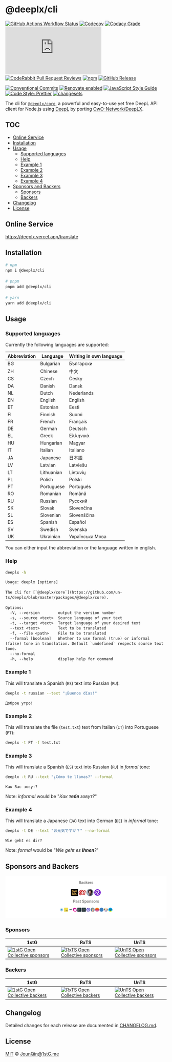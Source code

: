 # @deeplx/cli

[![GitHub Actions Workflow Status](https://img.shields.io/github/actions/workflow/status/un-ts/deeplx/ci.yml?branch=master)](https://github.com/un-ts/deeplx/actions/workflows/ci.yml?query=branch%3Amaster)
[![Codecov](https://img.shields.io/codecov/c/github/un-ts/deeplx.svg)](https://codecov.io/gh/un-ts/deeplx)
[![Codacy Grade](https://img.shields.io/codacy/grade/e3d752491a664d889c5bdfb6ffeb6cbb)](https://app.codacy.com/gh/un-ts/deeplx)
[![type-coverage](https://img.shields.io/badge/dynamic/json.svg?label=type-coverage&prefix=%E2%89%A5&suffix=%&query=$.typeCoverage.atLeast&uri=https%3A%2F%2Fraw.githubusercontent.com%2Frx-ts%2Fdeeplx%2Fmaster%2Fpackage.json)](https://github.com/plantain-00/type-coverage)
[![CodeRabbit Pull Request Reviews](https://img.shields.io/coderabbit/prs/github/un-ts/deeplx)](https://coderabbit.ai)
[![npm](https://img.shields.io/npm/v/@deeplx/cli.svg)](https://www.npmjs.com/package/@deeplx/cli)
[![GitHub Release](https://img.shields.io/github/release/un-ts/deeplx)](https://github.com/un-ts/deeplx/releases)

[![Conventional Commits](https://img.shields.io/badge/conventional%20commits-1.0.0-yellow.svg)](https://conventionalcommits.org)
[![Renovate enabled](https://img.shields.io/badge/renovate-enabled-brightgreen.svg)](https://renovatebot.com)
[![JavaScript Style Guide](https://img.shields.io/badge/code_style-standard-brightgreen.svg)](https://standardjs.com)
[![Code Style: Prettier](https://img.shields.io/badge/code_style-prettier-ff69b4.svg)](https://github.com/prettier/prettier)
[![changesets](https://img.shields.io/badge/maintained%20with-changesets-176de3.svg)](https://github.com/atlassian/changesets)

The cli for [`@deeplx/core`](https://github.com/un-ts/deeplx/blob/master/packages/@deeplx/core), a powerful and easy-to-use yet free DeepL API client for Node.js using [DeepL](https://www.deepl.com) by porting [OwO-Network/DeepLX](https://github.com/OwO-Network/DeepLX).

## TOC <!-- omit in toc -->

- [Online Service](#online-service)
- [Installation](#installation)
- [Usage](#usage)
  - [Supported languages](#supported-languages)
  - [Help](#help)
  - [Example 1](#example-1)
  - [Example 2](#example-2)
  - [Example 3](#example-3)
  - [Example 4](#example-4)
- [Sponsors and Backers](#sponsors-and-backers)
  - [Sponsors](#sponsors)
  - [Backers](#backers)
- [Changelog](#changelog)
- [License](#license)

## Online Service

<https://deeplx.vercel.app/translate>

## Installation

```sh
# npm
npm i @deeplx/cli

# pnpm
pnpm add @deeplx/cli

# yarn
yarn add @deeplx/cli
```

## Usage

### Supported languages

Currently the following languages are supported:

| Abbreviation | Language   | Writing in own language |
| ------------ | ---------- | ----------------------- |
| BG           | Bulgarian  | Български               |
| ZH           | Chinese    | 中文                    |
| CS           | Czech      | Česky                   |
| DA           | Danish     | Dansk                   |
| NL           | Dutch      | Nederlands              |
| EN           | English    | English                 |
| ET           | Estonian   | Eesti                   |
| FI           | Finnish    | Suomi                   |
| FR           | French     | Français                |
| DE           | German     | Deutsch                 |
| EL           | Greek      | Ελληνικά                |
| HU           | Hungarian  | Magyar                  |
| IT           | Italian    | Italiano                |
| JA           | Japanese   | 日本語                  |
| LV           | Latvian    | Latviešu                |
| LT           | Lithuanian | Lietuvių                |
| PL           | Polish     | Polski                  |
| PT           | Portuguese | Português               |
| RO           | Romanian   | Română                  |
| RU           | Russian    | Русский                 |
| SK           | Slovak     | Slovenčina              |
| SL           | Slovenian  | Slovenščina             |
| ES           | Spanish    | Español                 |
| SV           | Swedish    | Svenska                 |
| UK           | Ukrainian  | Українська Мова         |

You can either input the abbreviation or the language written in english.

### Help

```sh
deeplx -h
```

```console
Usage: deeplx [options]

The cli for [`@deeplx/core`](https://github.com/un-ts/deeplx/blob/master/packages/@deeplx/core).

Options:
  -V, --version        output the version number
  -s, --source <text>  Source language of your text
  -t, --target <text>  Target language of your desired text
  --text <text>        Text to be translated
  -f, --file <path>    File to be translated
  --formal [boolean]   Whether to use formal (true) or informal (false) tone in translation. Default `undefined` respects source text tone.
  --no-formal
  -h, --help           display help for command
```

### Example 1

This will translate a Spanish (`ES`) text into Russian (`RU`):

```sh
deeplx -t russian --text "¡Buenos días!"
```

```text
Доброе утро!
```

### Example 2

This will translate the file (`test.txt`) text from Italian (`IT`) into Portuguese (`PT`):

```sh
deeplx -t PT -f test.txt
```

### Example 3

This will translate a Spanish (`ES`) text into Russian (`RU`) in _formal_ tone:

```sh
deeplx -t RU --text "¿Cómo te llamas?" --formal
```

```text
Как Вас зовут?
```

Note: _informal_ would be "_Как **тебя** зовут?_"

### Example 4

This will translate a Japanese (`JA`) text into German (`DE`) in _informal_ tone:

```sh
deeplx -t DE --text "お元気ですか？" --no-formal
```

```text
Wie geht es dir?
```

Note: _formal_ would be "_Wie geht es **Ihnen**?_"

## Sponsors and Backers

[![Sponsors and Backers](https://raw.githubusercontent.com/1stG/static/master/sponsors.svg)](https://github.com/sponsors/JounQin)

### Sponsors

| 1stG                                                                                                                   | RxTS                                                                                                                   | UnTS                                                                                                                   |
| ---------------------------------------------------------------------------------------------------------------------- | ---------------------------------------------------------------------------------------------------------------------- | ---------------------------------------------------------------------------------------------------------------------- |
| [![1stG Open Collective sponsors](https://opencollective.com/1stG/organizations.svg)](https://opencollective.com/1stG) | [![RxTS Open Collective sponsors](https://opencollective.com/rxts/organizations.svg)](https://opencollective.com/rxts) | [![UnTS Open Collective sponsors](https://opencollective.com/unts/organizations.svg)](https://opencollective.com/unts) |

### Backers

| 1stG                                                                                                                | RxTS                                                                                                                | UnTS                                                                                                                |
| ------------------------------------------------------------------------------------------------------------------- | ------------------------------------------------------------------------------------------------------------------- | ------------------------------------------------------------------------------------------------------------------- |
| [![1stG Open Collective backers](https://opencollective.com/1stG/individuals.svg)](https://opencollective.com/1stG) | [![RxTS Open Collective backers](https://opencollective.com/rxts/individuals.svg)](https://opencollective.com/rxts) | [![UnTS Open Collective backers](https://opencollective.com/unts/individuals.svg)](https://opencollective.com/unts) |

## Changelog

Detailed changes for each release are documented in [CHANGELOG.md](./CHANGELOG.md).

## License

[MIT][] © [JounQin][]@[1stG.me][]

[1stG.me]: https://www.1stG.me
[JounQin]: https://github.com/JounQin
[MIT]: http://opensource.org/licenses/MIT
